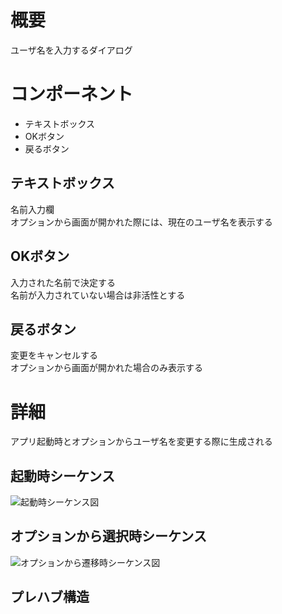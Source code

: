 # 概要
ユーザ名を入力するダイアログ

# コンポーネント
* テキストボックス
* OKボタン
* 戻るボタン

## テキストボックス
名前入力欄  
オプションから画面が開かれた際には、現在のユーザ名を表示する  

## OKボタン
入力された名前で決定する  
名前が入力されていない場合は非活性とする

## 戻るボタン
変更をキャンセルする  
オプションから画面が開かれた場合のみ表示する

# 詳細
アプリ起動時とオプションからユーザ名を変更する際に生成される  
## 起動時シーケンス
![起動時シーケンス図](https://github.com/ShassBeleth/Kamitsuki/blob/develop/v1.0.0/Design/UI/ProfileSetter/Images/%E8%B5%B7%E5%8B%95%E6%99%82%E3%82%B7%E3%83%BC%E3%82%B1%E3%83%B3%E3%82%B9%E5%9B%B3.png)

## オプションから選択時シーケンス
![オプションから遷移時シーケンス図](https://github.com/ShassBeleth/Kamitsuki/blob/develop/v1.0.0/Design/UI/ProfileSetter/Images/%E3%82%AA%E3%83%97%E3%82%B7%E3%83%A7%E3%83%B3%E3%81%8B%E3%82%89%E9%81%B7%E7%A7%BB%E6%99%82%E3%82%B7%E3%83%BC%E3%82%B1%E3%83%B3%E3%82%B9%E5%9B%B3.png)

## プレハブ構造